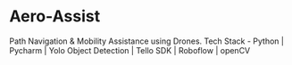 # Aero-Assist
Path Navigation &amp; Mobility Assistance using Drones. Tech Stack - Python | Pycharm | Yolo Object Detection | Tello SDK | Roboflow | openCV
